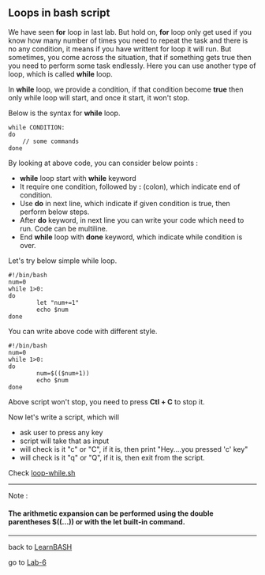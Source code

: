 ## Loops in bash script

We have seen **for** loop in last lab. But hold on, **for** loop only get used if you know how many number of times you need to repeat the task and there is no any condition, it means if you have writtent for loop it will run. But sometimes, you come across the situation, that if something gets true then you need to perform some task endlessly. Here you can use another type of loop, which is called **while** loop.

In **while** loop, we provide a condition, if that condition become **true** then only while loop will start, and once it start, it won't stop.

Below is the syntax for **while** loop.

    while CONDITION:
    do
        // some commands
    done

By looking at above code, you can consider below points :
- **while** loop start with **while** keyword
- It require one condition, followed by **:** (colon), which indicate end of condition.
- Use **do** in next line, which indicate if given condition is true, then perform below steps.
- After **do** keyword, in next line you can write your code which need to run. Code can be multiline.
- End **while** loop with **done** keyword, which indicate while condition is over.

Let's try below simple while loop.

    #!/bin/bash
    num=0
    while 1>0:
    do
            let "num+=1"
            echo $num
    done

You can write above code with different style.

    #!/bin/bash
    num=0
    while 1>0:
    do
            num=$(($num+1))
            echo $num
    done

Above script won't stop, you need to press **Ctl + C** to stop it.

Now let's write a script, which will 
- ask user to press any key
- script will take that as input
- will check is it "c" or "C", if it is, then print "Hey....you pressed 'c' key"
- will check is it "q" or "Q", if it is, then exit from the script.

Check [loop-while.sh](./loop-while.sh)

------

Note :
#### The arithmetic expansion can be performed using the double parentheses $((...)) or with the let built-in command.

------

back to [LearnBASH](../../LearnBASH/Readme.md)

go to [Lab-6](../Lab-6/Readme.md)